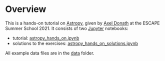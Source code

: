 # Overview

This is a hands-on tutorial on [Astropy](https://www.astropy.org/), given by [Axel Donath](https://github.com/adonath)  at the ESCAPE Summer School 2021.
It consists of two [Jupyter](https://jupyter.org/) notebooks:
- tutorial: [astropy_hands_on.ipynb](astropy_hands_on.ipynb)
- solutions to the exercises: [astropy_hands_on_solutions.ipynb](astropy_hands_on_solutions.ipynb)

All example data files are in the [data](data) folder.
